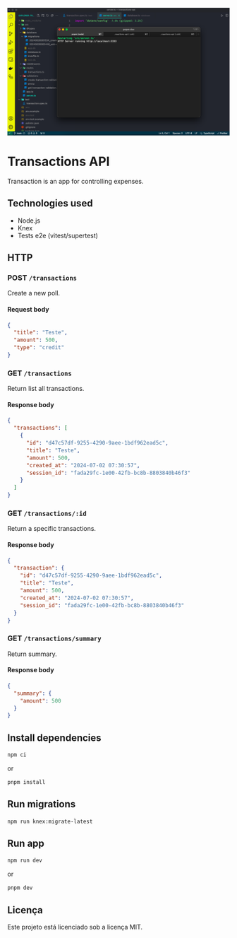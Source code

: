 ![Cover](./.screens/cover.png)

# Transactions API

Transaction is an app for controlling expenses.

## Technologies used

- Node.js
- Knex
- Tests e2e (vitest/supertest)

## HTTP

### POST `/transactions`

Create a new poll.

#### Request body

```json
{
  "title": "Teste",
  "amount": 500,
  "type": "credit"
}
```

### GET `/transactions`

Return list all transactions.

#### Response body

```json
{
  "transactions": [
    {
      "id": "d47c57df-9255-4290-9aee-1bdf962ead5c",
      "title": "Teste",
      "amount": 500,
      "created_at": "2024-07-02 07:30:57",
      "session_id": "fada29fc-1e00-42fb-bc8b-8803840b46f3"
    }
  ]
}
```

### GET `/transactions/:id`

Return a specific transactions.

#### Response body

```json
{
  "transaction": {
    "id": "d47c57df-9255-4290-9aee-1bdf962ead5c",
    "title": "Teste",
    "amount": 500,
    "created_at": "2024-07-02 07:30:57",
    "session_id": "fada29fc-1e00-42fb-bc8b-8803840b46f3"
  }
}
```

### GET `/transactions/summary`

Return summary.

#### Response body

```json
{
  "summary": {
    "amount": 500
  }
}
```

## Install dependencies

```bash
npm ci
```

or

```bash
pnpm install
```

## Run migrations

```bash
npm run knex:migrate-latest
```

## Run app

```bash
npm run dev
```

or

```bash
pnpm dev
```

## Licença

Este projeto está licenciado sob a licença MIT.
